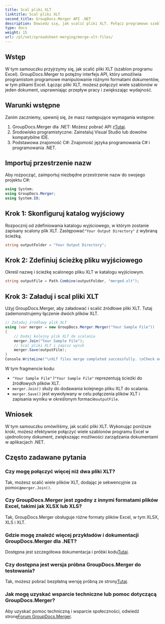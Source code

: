 ```yaml
---
title: Scal pliki XLT
linktitle: Scal pliki XLT
second_title: GroupDocs.Merger API .NET
description: Dowiedz się, jak scalić pliki XLT. Połącz programowo szablony programu Excel w języku C#, korzystając z tego przewodnika krok po kroku.
type: docs
weight: 15
url: /pl/net/spreadsheet-merging/merge-xlt-files/
---
```

## Wstęp
W tym samouczku przyjrzymy się, jak scalić pliki XLT (szablon programu Excel). GroupDocs.Merger to potężny interfejs API, który umożliwia programistom programowe manipulowanie różnymi formatami dokumentów, w tym plikami Excel. Łącząc pliki XLT, możesz połączyć wiele szablonów w jeden dokument, usprawniając przepływ pracy i zwiększając wydajność.
## Warunki wstępne
Zanim zaczniemy, upewnij się, że masz następujące wymagania wstępne:
1.  GroupDocs.Merger dla .NET: Możesz pobrać API z[Tutaj](https://releases.groupdocs.com/merger/net/).
2. Środowisko programistyczne: Zainstaluj Visual Studio lub dowolne kompatybilne IDE.
3. Podstawowa znajomość C#: Znajomość języka programowania C# i programowania .NET.

## Importuj przestrzenie nazw
Aby rozpocząć, zaimportuj niezbędne przestrzenie nazw do swojego projektu C#:
```csharp
using System; 
using GroupDocs.Merger;
using System.IO;
```
## Krok 1: Skonfiguruj katalog wyjściowy
 Rozpocznij od zdefiniowania katalogu wyjściowego, w którym zostanie zapisany scalony plik XLT. Zastępować`"Your Output Directory"` z wybraną ścieżką.
```csharp
string outputFolder = "Your Output Directory";
```
## Krok 2: Zdefiniuj ścieżkę pliku wyjściowego
Określ nazwę i ścieżkę scalonego pliku XLT w katalogu wyjściowym.
```csharp
string outputFile = Path.Combine(outputFolder, "merged.xlt");
```
## Krok 3: Załaduj i scal pliki XLT
Użyj GroupDocs.Merger, aby załadować i scalić źródłowe pliki XLT. Tutaj zademonstrujemy łączenie dwóch plików XLT.
```csharp
// Załaduj źródłowy plik XLT
using (var merger = new GroupDocs.Merger.Merger("Your Sample File"))
{
    // Dodaj kolejny plik XLT do scalania
    merger.Join("Your Sample File");
    // Scal pliki XLT i zapisz wynik
    merger.Save(outputFile);
}
Console.WriteLine("\nXLT files merge completed successfully. \nCheck output in {0}", outputFolder);
```
W tym fragmencie kodu:
- `"Your Sample File"` I`"Your Sample File"` reprezentują ścieżki do źródłowych plików XLT.
- `merger.Join()` służy do dodawania kolejnego pliku XLT do scalania.
- `merger.Save()` jest wywoływany w celu połączenia plików XLT i zapisania wyniku w określonym formacie`outputFile`.

## Wniosek
W tym samouczku omówiliśmy, jak scalić pliki XLT. Wykonując poniższe kroki, możesz efektywnie połączyć wiele szablonów programu Excel w ujednolicony dokument, zwiększając możliwości zarządzania dokumentami w aplikacjach .NET.

## Często zadawane pytania
### Czy mogę połączyć więcej niż dwa pliki XLT?
Tak, możesz scalić wiele plików XLT, dodając je sekwencyjnie za pomocą`merger.Join()`.
### Czy GroupDocs.Merger jest zgodny z innymi formatami plików Excel, takimi jak XLSX lub XLS?
Tak, GroupDocs.Merger obsługuje różne formaty plików Excel, w tym XLSX, XLS i XLT.
### Gdzie mogę znaleźć więcej przykładów i dokumentacji GroupDocs.Merger dla .NET?
 Dostępna jest szczegółowa dokumentacja i próbki kodu[Tutaj](https://reference.groupdocs.com/merger/net/).
### Czy dostępna jest wersja próbna GroupDocs.Merger do testowania?
 Tak, możesz pobrać bezpłatną wersję próbną ze strony[Tutaj](https://releases.groupdocs.com/).
### Jak mogę uzyskać wsparcie techniczne lub pomoc dotyczącą GroupDocs.Merger?
 Aby uzyskać pomoc techniczną i wsparcie społeczności, odwiedź stronę[Forum GroupDocs.Merger](https://forum.groupdocs.com/c/merger/32).